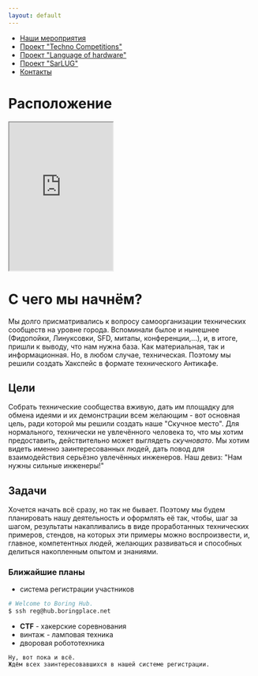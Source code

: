 ```yaml
---
layout: default
---
```


* [Наши мероприятия](events)
* [Проект "Techno Competitions"](robotics)
* [Проект "Language of hardware"](language-of-hardware)
* [Проект "SarLUG"](sarlug)
* [Контакты](contacts)

# [](#position)Расположение
<iframe
  width="210px"
  height="300px"
  src="http://openstreetmap.ru/frame.php?mapid=1319997191&noscreenshot=1">
</iframe>

# [](#header-1)С чего мы начнём?

Мы долго присматривались к вопросу самоорганизации технических сообществ
на уровне города. Вспоминали былое и нынешнее (Фидопойки, Линуксовки,
SFD, митапы, конференции,...), и, в итоге, пришли к выводу, что нам
нужна база. Как материальная, так и информационная. Но, в любом случае,
техническая. Поэтому мы решили создать Хакспейс в формате технического
Антикафе.

## [](#header-2)Цели

Собрать технические сообщества вживую, дать им площадку для обмена
идеями и их демонстрации всем желающим - вот основная цель, ради которой
мы решили создать наше "Скучное место". Для нормального, технически не
увлечённого человека то, что мы хотим предоставить, действительно может
выглядеть *скучновато*. Мы хотим видеть именно заинтересованных людей,
дать повод для взаимодействия серьёзно увлечённых инженеров. Наш девиз:
"Нам нужны сильные инженеры!"

## [](#header-3)Задачи

Хочется начать всё сразу, но так не бывает. Поэтому мы будем планировать
нашу деятельность и оформлять её так, чтобы, шаг за шагом, результаты
накапливались в виде проработанных технических примеров, стендов, на
которых эти примеры можно воспроизвести, и, главное, компетентных людей,
желающих развиваться и способных делиться накопленным опытом и знаниями.

### [](#header-6)Ближайшие планы

* система регистрации участников
```bash
# Welcome to Boring Hub.
$ ssh reg@hub.boringplace.net
```
* **CTF** - хакерские соревнования
* винтаж - ламповая техника
* дворовая робототехника

```
Ну, вот пока и всё.
Ждём всех заинтересовавшихся в нашей системе регистрации.
```

